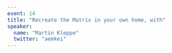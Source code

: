 ```yaml
---
event: 14
title: "Recreate the Matrix in your own home, with"
speaker:
  name: "Martin Kleppe"
  twitter: "aemkei"
---
```

